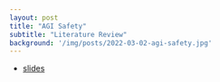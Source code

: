 ```yaml
---
layout: post
title: "AGI Safety"
subtitle: "Literature Review"
background: '/img/posts/2022-03-02-agi-safety.jpg'
---
```

- [slides](/docs/JournalClub%202022-03-02%20AGI%20Safety.pdf)